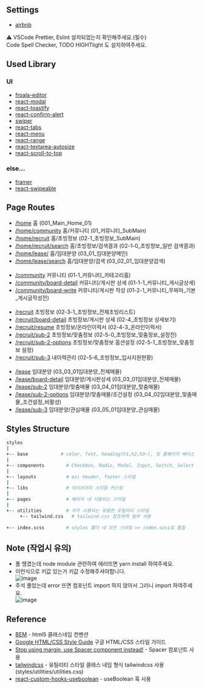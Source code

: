 ## Settings
- [airbnb](https://github.com/airbnb/javascript/tree/master/react)

⚠️ VSCode Prettier, Eslint 설치되었는지 확인해주세요.(필수)   
Code Spell Checker, TODO HIGHTlight 도 설치하여주세요.

## Used Library
### UI
- [froala-editor](https://github.com/froala/wysiwyg-editor)
- [react-modal](https://github.com/reactjs/react-modal)
- [react-toastify](https://github.com/fkhadra/react-toastify)
- [react-confirm-alert](https://github.com/GA-MO/react-confirm-alert)
- [swiper](https://github.com/nolimits4web/swiper)
- [react-tabs](https://github.com/reactjs/react-tabs)
- [react-menu](https://github.com/szhsin/react-menu)
- [react-range](https://github.com/tajo/react-range)
- [react-textarea-autosize](https://github.com/Andarist/react-textarea-autosize)
- [react-scroll-to-top](https://github.com/HermanNygaard/react-scroll-to-top)

### else...
- [framer](https://github.com/framer/motion)
- [react-swipeable](https://github.com/FormidableLabs/react-swipeable)

## Page Routes

- [/home](http://222.122.26.243:3030/home)          홈 (001_Main_Home_01)
- [/home/community](http://222.122.26.243:3030/home/community)          홈/커뮤니티 (01_커뮤니티_SubMain)
- [/home/recruit](http://222.122.26.243:3030/home/recruit)               홈/초빙정보 (02-1_초빙정보_SubMain)
- [/home/recruit/search](http://222.122.26.243:3030/home/recruit/search)        홈/초빙정보/검색결과 (02-1-0_초빙정보_일반 검색결과)
- [/home/lease/](http://222.122.26.243:3030/home/lease)        홈/임대분양 (03_01_임대분양메인)
- [/home/lease/search](http://222.122.26.243:3030/home/lease)        홈/임대분양/검색 (03_02_01_임대분양검색)
<br /><br />
- [/community](http://222.122.26.243:3030/community)                  커뮤니티 (01-1_커뮤니티_카테고리홈)
- [/community/board-detail](http://222.122.26.243:3030/community/board-detail)     커뮤니티/게시판 상세 (01-1-1_커뮤니티_게시글상세)
- [/community/board-write](http://222.122.26.243:3030/community/board-write)      커뮤니티/게시판 작성 (01-2-1_커뮤니티_무찌마_기본_게시글작성전)
<br /><br />
- [/recruit](http://222.122.26.243:3030/recruit)                    초빙정보 (02-3-1_초빙정보_전체초빙리스트)
- [/recruit/board-detail](http://222.122.26.243:3030/recruit/board-detail)       초빙정보/게시판 상세 (02-4_초빙정보 상세보기)
- [/recruit/resume](http://222.122.26.243:3030/recruit/resume)             초빙정보/온라인이력서 (02-4-3_온라인이력서)
- [/recruit/sub-2](http://222.122.26.243:3030/recruit/sub-2)              초빙정보/맞춤정보 (02-5-0_초빙정보_맞춤정보_설정전)
- [/recruit/sub-2-options](http://222.122.26.243:3030/recruit/sub-2-options)      초빙정보/맞춤정보 옵션설정 (02-5-1_초빙정보_맞춤정보 설정)
- [/recruit/sub-3](http://222.122.26.243:3030/recruit/sub-3)              내이력관리 (02-5-6_초빙정보_입사지원현황)
<br /><br />
- [/lease](http://222.122.26.243:3030/lease)  임대분양 (03_03_01임대분양_전체매물)
- [/lease/board-detail](http://222.122.26.243:3030/lease/board-detail)  임대분양/게시판상세 (03_03_01임대분양_전체매물)
- [/lease/sub-2](http://222.122.26.243:3030/lease/board-detail)  임대분양/맞춤매물 (03_04_01임대분양_맞춤매물)
- [/lease/sub-2-options](http://222.122.26.243:3030/lease/sub-2-options)  임대분양/맞춤매물/조건설정 (03_04_02임대분양_맞춤매물_조건설정_비활성)
- [/lease/sub-3](http://222.122.26.243:3030/lease/sub-3)  임대분양/관심매물 (03_05_01임대분양_관심매물)

## Styles Structure

```sh
styles
|
+-- base            # color, font, heading(h1,h2,h3~), 및 홈페이지 베이스 스타일
|
+-- components        # Checkbox, Radio, Modal, Input, Switch, Select 등 홈페이지 내 공통으로 재사용되는 기본 UI 컴포넌트
|
+-- layouts           # ex) header, footer 스타일
|
+-- libs              # 라이브러리 스타일 커스텀
|
+-- pages             # 페이지 내 사용되는 스타일
|
+-- utilities         # 자주 사용되는 유용한 유틸리티 스타일
     +-- tailwind.css   # tailwind.css 참조하여 일부 사용
     
+-- index.scss        # styles 폴더 내 모든 스타일 >> index.scss로 통합
```

## Note (작업시 유의)
- 풀 땡겼는데 node module 관련하여 에러뜨면 yarn install 하여주세요. 
- 이런식으로 키값 있는거 키값 수정해주셔야합니다. <br/>![image](https://user-images.githubusercontent.com/65330249/207900192-47dbb531-d606-46c9-8282-2afcce078cbd.png)
-  주석 풀었는데 error 뜨면 컴포넌트 import 하지 않아서 그러니 import 하여주세요. <br/>![image](https://user-images.githubusercontent.com/65330249/207900407-048257c3-c412-493c-b9b9-7da8c61ecebc.png)


## Reference
- [BEM](https://getbem.com/) - html5 클래스네임 컨벤션
- [Google HTML/CSS Style Guide](https://google.github.io/styleguide/htmlcssguide.html) 구글 HTML/CSS 스타일 가이드 
- [Stop using margin, use Spacer component instead!](https://javascript.plainenglish.io/stop-using-margin-use-spacer-component-instead-953d9b2dbacc) - Spacer 컴포넌트 사용
- [tailwindcss](https://tailwindcss.com/) - 유틸리티 스타일 클래스 네임 형식 tailwindcss 사용 (styles/utilities/utilities.css)
- [react-custom-hooks-useboolean](https://marcoghiani.com/blog/react-custom-hooks-usetoggle-useboolean) - useBoolean 훅 사용
